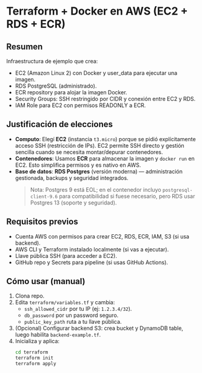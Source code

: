 # Terraform + Docker en AWS (EC2 + RDS + ECR)

## Resumen
Infraestructura de ejemplo que crea:
- EC2 (Amazon Linux 2) con Docker y user_data para ejecutar una imagen.
- RDS PostgreSQL (administrado).
- ECR repository para alojar la imagen Docker.
- Security Groups: SSH restringido por CIDR y conexión entre EC2 y RDS.
- IAM Role para EC2 con permisos READONLY a ECR.

## Justificación de elecciones
- **Computo**: Elegí **EC2** (instancia `t3.micro`) porque se pidió explícitamente acceso SSH (restricción de IPs). EC2 permite SSH directo y gestión sencilla cuando se necesita montar/depurar contenedores.
- **Contenedores**: Usamos **ECR** para almacenar la imagen y `docker run` en EC2. Esto simplifica permisos y es nativo en AWS.
- **Base de datos**: **RDS Postgres** (versión moderna) — administración gestionada, backups y seguridad integrados.
  > Nota: Postgres 9 está EOL; en el contenedor incluyo `postgresql-client-9.6` para compatibilidad si fuese necesario, pero RDS usar Postgres 13 (soporte y seguridad).

## Requisitos previos
- Cuenta AWS con permisos para crear EC2, RDS, ECR, IAM, S3 (si usa backend).
- AWS CLI y Terraform instalado localmente (si vas a ejecutar).
- Llave pública SSH (para acceder a EC2).
- GitHub repo y Secrets para pipeline (si usas GitHub Actions).

## Cómo usar (manual)
1. Clona repo.
2. Edita `terraform/variables.tf` y cambia:
   - `ssh_allowed_cidr` por tu IP (ej: `1.2.3.4/32`).
   - `db_password` por un password seguro.
   - `public_key_path` ruta a tu llave pública.
3. (Opcional) Configurar backend S3: crea bucket y DynamoDB table, luego habilita `backend-example.tf`.
4. Inicializa y aplica:
   ```bash
   cd terraform
   terraform init
   terraform apply
